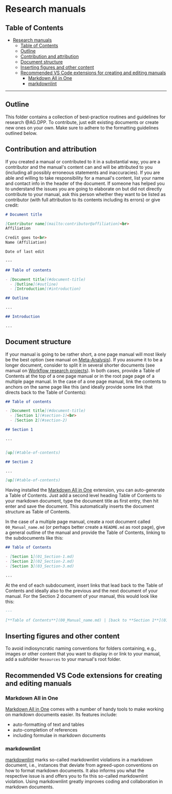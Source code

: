 # Research manuals

## Table of Contents

- [Research manuals](#research-manuals)
  - [Table of Contents](#table-of-contents)
  - [Outline](#outline)
  - [Contribution and attribution](#contribution-and-attribution)
  - [Document structure](#document-structure)
  - [Inserting figures and other content](#inserting-figures-and-other-content)
  - [Recommended VS Code extensions for creating and editing manuals](#recommended-vs-code-extensions-for-creating-and-editing-manuals)
    - [Markdown All in One](#markdown-all-in-one)
    - [markdownlint](#markdownlint)

---

## Outline

This folder contains a collection of best-practice routines and guidelines for research @AG.DPP. To contribute, just edit existing documents or create new ones on your own. Make sure to adhere to the formatting guidelines outlined below.

## Contribution and attribution

If you created a manual or contributed to it in a substantial way, you are a contributor and the manual's content can and will be attributed to you (including all possibly erroneous statements and inaccuracies). If you are able and willing to take responsibility for a manual's content, list your name and contact info in the header of the document. If someone has helped you to understand the issues you are going to elaborate on but did not directly contribute to your manual, ask this person whether they want to be listed as contributor (with full attribution to its contents including its errors) or give credit:

```markdown
# Document title

[Contributor name](mailto:contributor@affiliation)<br>
Affiliation

Credit goes to<br> 
Name (Affiliation)

Date of last edit

---

## Table of contents

- [Document title](#document-title)
  - [Outline](#outline)
  - [Introduction](#introduction)

## Outline

...

## Introduction

...

```

## Document structure

If your manual is going to be rather short, a one page manual will most likely be the best option (see manual on [Meta-Analysis](https://github.com/alex-strobel/DPP-LabManual/blob/main/Research/Analysis/Methods/Meta-Analysis/Meta_Analysis.md)). If you assume it to be a longer document, consider to split it in several shorter documents (see manual on [Workflow research projects](https://github.com/alex-strobel/DPP-LabManual/blob/main/Research/Analysis/Methods/Meta-Analysis/Workflow_research_projects)). In both cases, provide a Table of Contents at the top of a one page manual or in the root page page of a multiple page manual. In the case of a one page manual, link the contents to anchors on the same page like this (and ideally provide some link that directs back to the Table of Contents):

```markdown
## Table of contents

- [Document title](#document-title)
  - [Section 1](#section-1)<br>
  - [Section 2](#section-2)

## Section 1

...


[up](#table-of-contents)

## Section 2

...

[up](#table-of-contents)


```

Having installed the [Markdown All in One](https://marketplace.visualstudio.com/items?itemName=yzhang.markdown-all-in-one) extension, you can auto-generate a Table of Contents. Just add a second level heading Table of Contents to your markdown document, type the document title as first entry, then hit enter and save the document. This automatically inserts the document structure as Table of Contents. 

In the case of a multiple page manual, create a root document called `00_Manual_name.md` (or perhaps better create a `README.md` as root page), give a general outline of the manual and provide the Table of Contents, linking to the subdocuments like this:

```markdown
## Table of Contents

- [Section 1](01_Section-1.md)
- [Section 2](02_Section-2.md)
- [Section 3](03_Section-3.md)

...

```

At the end of each subdocument, insert links that lead back to the Table of Contents and ideally also to the previous and the next document of your manual. For the Section 2 document of your manual, this would look like this:

```markdown
---

[**Table of Contents**](00_Manual_name.md) | [back to **Section 1**](01_Section-1.md) | [next to **Section 3**](03_Section-2.md)

```

## Inserting figures and other content

To avoid indiosyncratic naming conventions for folders containing, e.g., images or other content that you want to display in or link to your manual, add a subfolder `Resources` to your manual's root folder.

## Recommended VS Code extensions for creating and editing manuals

### Markdown All in One

[Markdown All in One](https://marketplace.visualstudio.com/items?itemName=yzhang.markdown-all-in-one) comes with a number of handy tools to make working on markdown documents easier. 
Its features include:

- auto-formatting of text and tables
- auto-completion of references
- including formulae in markdown documents

### markdownlint

[markdownlint](https://marketplace.visualstudio.com/items?itemName=DavidAnson.vscode-markdownlint) marks so-called markdownlint violations in a markdown document, i.e., instances that deviate from agreed-upon conventions on how to format markdown documents.
It also informs you what the respective issue is and offers you to fix this so-called markdownlint violation.
Using markdownlint greatly improves coding and collaboration in markdown documents.

<!-- main_AG
Außerdem hatten wir überlegt, für uns relevante Paper zu nennen oder Paper, die wir oft zitieren, kurz zu beschreiben (was ist das Wichtige für uns, warum beziehen wir uns darauf?) Vgl. annotated reading list
- Schönbrodt & Perugini (2013) At what sample size do correlations stabilize?
- Kretzschmar & Gignac (2019) At what sample size do latent variable correlations stabilize? 
- Campbell & Fiske (1959) CONVERGENT AND DISCRIMINANT VALIDATION BY THE MULTITRAIT-MULTIMETHOD MATRIX
- Cronbach & Meehl (1955) CONSTRUCT VALIDITY IN PSYCHOLOGICAL TESTS
-->

